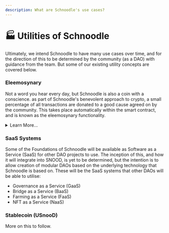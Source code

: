 ```yaml
---
description: What are Schnoodle's use cases?
---
```


# 🏭 Utilities of Schnoodle

Ultimately, we intend Schnoodle to have many use cases over time, and for the direction of this to be determined by the community (as a DAO) with guidance from the team. But some of our existing utility concepts are covered below.

### Eleemosynary

Not a word you hear every day, but Schnoodle is also a coin with a conscience. as part of Schnoodle's benevolent approach to crypto, a small percentage of all transactions are donated to a good cause agreed on by the community. This takes place automatically within the smart contract, and is known as the eleemosynary functionality.

<details>

<summary>Learn More...</summary>

Schnoodle includes an eleemosynary fund as part of its encoding. This can be a charity, but also any worthy cause that the community feels passionate towards. Perhaps carbon offsetting to advocate clean energy usage in blockchain, especially proof-of-work (PoW) blockchains such as Ethereum. Or, humanitarian causes such as the unbanked of the world due to corrupt governments or poor economies.

_**What if I don't feel charitable, or don't agree with the beneficiary?**_

Well, charity is certainly a deep topic awash with philosophical and political nuances, and not everyone wants to give up a small part of their wealth for benevolent causes; and some may even wish to choose who they donate to.

Part of the ideology behind contributing to a benevolent cause is that people will like it. This will in principle have the effect of promulgating the benefactor (in this case, Schnoodle) further, thereby attracting more holders and driving the price up further. This benefits both the eleemosynary fund and holders alike which is of course a win-win situation for everybody! In fact, our marketing campaigns will be largely based around this, and will include promoters that are motivated by such altruistic innovations.

And the beneficiary of the eleemosynary fund is by no means static. This is determined by the community as part of Schnoodle's [timelocked governance](architecture.md#timelocked-governance) feature.

</details>

### SaaS Systems

Some of the Foundations of Schnoodle will be available as Software as a Service (SaaS) for other DAO projects to use. The inception of this, and how it will integrate into SNOOD, is yet to be determined, but the intention is to allow creation of modular DAOs based on the underlying technology that Schnoodle is based on. These will be the SaaS systems that other DAOs will be able to utilise:

* Governance as a Service (GaaS)
* Bridge as a Service (BaaS)
* Farming as a Service (FaaS)
* NFT as a Service (NaaS)

### Stablecoin (USnooD)

More on this to follow.
